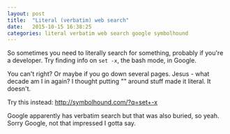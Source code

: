 ```yaml
---
layout: post
title:  "Literal (verbatim) web search"
date:   2015-10-15 16:38:25
categories: literal verbatim web search google symbolhound
---
```


So sometimes you need to literally search for something, probably if you're a developer. Try finding info on `set -x`, the bash mode, in Google.

You can't right? Or maybe if you go down several pages. Jesus - what decade am I in again? I thought putting "" around stuff made it literal. It doesn't.

Try this instead: http://symbolhound.com/?q=set+-x

Google apparently has verbatim search but that was also buried, so yeah. Sorry Google, not that impressed I gotta say.

